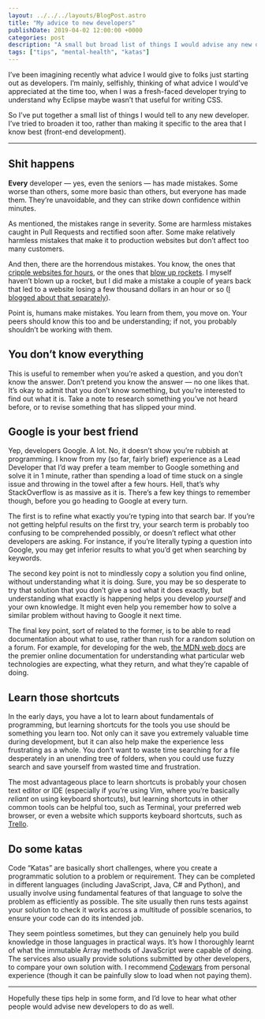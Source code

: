 ```yaml
---
layout: ../../../layouts/BlogPost.astro
title: "My advice to new developers"
publishDate: 2019-04-02 12:00:00 +0000
categories: post
description: "A small but broad list of things I would advise any new developer."
tags: ["tips", "mental-health", "katas"]
---
```


I’ve been imagining recently what advice I would give to folks just starting out as developers. I’m mainly, selfishly, thinking of what advice I would’ve appreciated at the time too, when I was a fresh-faced developer trying to understand why Eclipse maybe wasn’t that useful for writing CSS.

So I’ve put together a small list of things I would tell to any new developer. I’ve tried to broaden it too, rather than making it specific to the area that I know best (front-end development).

---

## Shit happens

**Every** developer — yes, even the seniors — has made mistakes. Some worse than others, some more basic than others, but everyone has made them. They’re unavoidable, and they can strike down confidence within minutes.

As mentioned, the mistakes range in severity. Some are harmless mistakes caught in Pull Requests and rectified soon after. Some make relatively harmless mistakes that make it to production websites but don’t affect too many customers.

And then, there are the horrendous mistakes. You know, the ones that [cripple websites for hours](https://www.recode.net/2017/3/2/14792636/amazon-aws-internet-outage-cause-human-error-incorrect-command), or the ones that [blow up rockets](https://www.wired.com/2009/07/dayintech-0722/). I myself haven’t blown up a rocket, but I did make a mistake a couple of years back that led to a website losing a few thousand dollars in an hour or so ([I blogged about that separately](/posts/2019/shit-happens)).

Point is, humans make mistakes. You learn from them, you move on. Your peers should know this too and be understanding; if not, you probably shouldn’t be working with them.

## You don’t know everything

This is useful to remember when you’re asked a question, and you don’t know the answer. Don’t pretend you know the answer — no one likes that. It’s okay to admit that you don’t know something, but you’re interested to find out what it is. Take a note to research something you’ve not heard before, or to revise something that has slipped your mind.

## Google is your best friend

Yep, developers Google. A lot. No, it doesn’t show you’re rubbish at programming. I know from my (so far, fairly brief) experience as a Lead Developer that I’d way prefer a team member to Google something and solve it in 1 minute, rather than spending a load of time stuck on a single issue and throwing in the towel after a few hours. Hell, that’s why StackOverflow is as massive as it is. There’s a few key things to remember though, before you go heading to Google at every turn.

The first is to refine what exactly you’re typing into that search bar. If you’re not getting helpful results on the first try, your search term is probably too confusing to be comprehended possibly, or doesn’t reflect what other developers are asking. For instance, if you’re literally typing a question into Google, you may get inferior results to what you’d get when searching by keywords.

The second key point is not to mindlessly copy a solution you find online, without understanding what it is doing. Sure, you may be so desperate to try that solution that you don’t give a sod what it does exactly, but understanding what exactly is happening helps you develop _yourself_ and your own knowledge. It might even help you remember how to solve a similar problem without having to Google it next time.

The final key point, sort of related to the former, is to be able to read documentation about what to use, rather than rush for a random solution on a forum. For example, for developing for the web, [the MDN web docs](https://developer.mozilla.org/) are the premier online documentation for understanding what particular web technologies are expecting, what they return, and what they’re capable of doing.

## Learn those shortcuts

In the early days, you have a lot to learn about fundamentals of programming, but learning shortcuts for the tools you use should be something you learn too. Not only can it save you extremely valuable time during development, but it can also help make the experience less frustrating as a whole. You don’t want to waste time searching for a file desperately in an unending tree of folders, when you could use fuzzy search and save yourself from wasted time and frustration.

The most advantageous place to learn shortcuts is probably your chosen text editor or IDE (especially if you’re using Vim, where you’re basically _reliant_ on using keyboard shortcuts), but learning shortcuts in other common tools can be helpful too, such as Terminal, your preferred web browser, or even a website which supports keyboard shortcuts, such as [Trello](https://trello.com/).

## Do some katas

Code “Katas” are basically short challenges, where you create a programmatic solution to a problem or requirement. They can be completed in different languages (including JavaScript, Java, C# and Python), and usually involve using fundamental features of that language to solve the problem as efficiently as possible. The site usually then runs tests against your solution to check it works across a multitude of possible scenarios, to ensure your code can do its intended job.

They seem pointless sometimes, but they can genuinely help you build knowledge in those languages in practical ways. It’s how I thoroughly learnt of what the immutable Array methods of JavaScript were capable of doing. The services also usually provide solutions submitted by other developers, to compare your own solution with. I recommend [Codewars](https://www.codewars.com/) from personal experience (though it can be painfully slow to load when not paying them).

---

Hopefully these tips help in some form, and I’d love to hear what other people would advise new developers to do as well.
